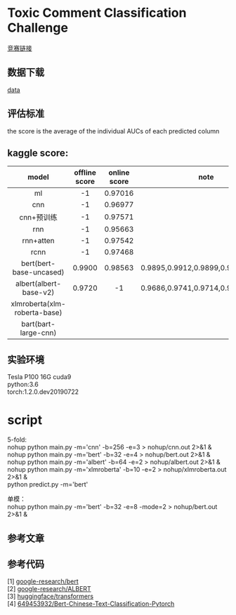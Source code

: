 # Toxic Comment Classification Challenge
[竞赛链接](https://www.kaggle.com/c/jigsaw-toxic-comment-classification-challenge)
## 数据下载
[data](https://www.kaggle.com/c/jigsaw-toxic-comment-classification-challenge/data)
## 评估标准
the score is the average of the individual AUCs of each predicted column
## kaggle score:
|model|offline score|online score|note|
|:---:|:---:|:---:|:---:|
|ml|-1|0.97016|
|cnn|-1|0.96977|
|cnn+预训练|-1|0.97571|
|rnn|-1|0.95663|
|rnn+atten|-1|0.97542|
|rcnn|-1|0.97468|
|bert(bert-base-uncased)|0.9900|0.98563|0.9895,0.9912,0.9899,0.9888,0.9908|
|albert(albert-base-v2)|0.9720|-1|0.9686,0.9741,0.9714,0.9730,0.9727|
|xlmroberta(xlm-roberta-base)||||
|bart(bart-large-cnn)||||

## 实验环境
Tesla P100
16G
cuda9  
python:3.6  
torch:1.2.0.dev20190722

# script
5-fold:  
nohup python main.py -m='cnn' -b=256 -e=3 > nohup/cnn.out 2>&1 &  
nohup python main.py -m='bert' -b=32 -e=4 > nohup/bert.out 2>&1 &  
nohup python main.py -m='albert' -b=64 -e=2 > nohup/albert.out 2>&1 &  
nohup python main.py -m='xlmroberta' -b=10 -e=2 > nohup/xlmroberta.out 2>&1 &  
python predict.py -m='bert'  

单模：  
nohup python main.py -m='bert' -b=32 -e=8 -mode=2 > nohup/bert.out 2>&1 &


## 参考文章

## 参考代码
[1] [google-research/bert](https://github.com/google-research/bert)  
[2] [google-research/ALBERT](https://github.com/google-research/ALBERT)  
[3] [huggingface/transformers](https://github.com/huggingface/transformers)  
[4] [649453932/Bert-Chinese-Text-Classification-Pytorch](https://github.com/649453932/Bert-Chinese-Text-Classification-Pytorch)  